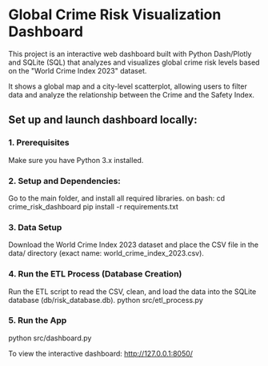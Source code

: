 # Global Crime Risk Visualization Dashboard

This project is an interactive web dashboard built with Python Dash/Plotly and SQLite (SQL) that analyzes and visualizes global crime risk levels based on the "World Crime Index 2023" dataset.

It shows a global map and a city-level scatterplot, allowing users to filter data and analyze the relationship between the Crime and the Safety Index.

## Set up and launch dashboard locally:

### 1. Prerequisites
Make sure you have Python 3.x installed.

### 2. Setup and Dependencies:
Go to the main folder, and install all required libraries.
on bash:
cd crime_risk_dashboard
pip install -r requirements.txt

### 3. Data Setup
Download the World Crime Index 2023 dataset and place the CSV file in the data/ directory (exact name: world_crime_index_2023.csv).

### 4. Run the ETL Process (Database Creation)
Run the ETL script to read the CSV, clean, and load the data into the SQLite database (db/risk_database.db).
python src/etl_process.py

### 5. Run the App
python src/dashboard.py

To view the interactive dashboard:
http://127.0.0.1:8050/
